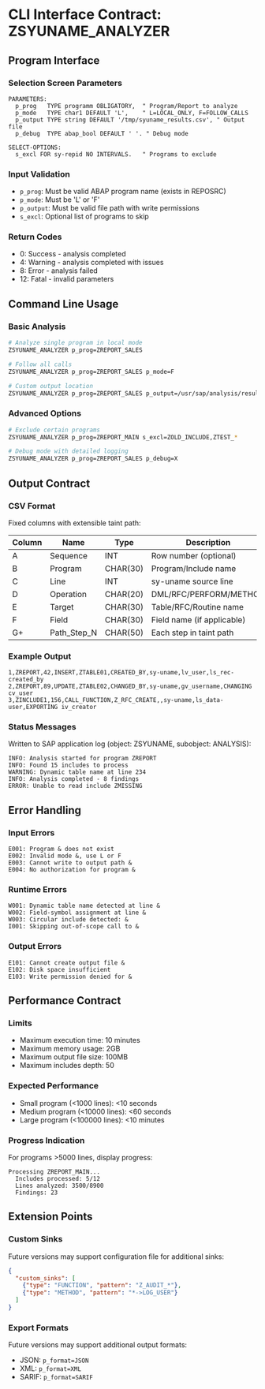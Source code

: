 # CLI Interface Contract: ZSYUNAME_ANALYZER

## Program Interface

### Selection Screen Parameters

```abap
PARAMETERS:
  p_prog   TYPE programm OBLIGATORY,  " Program/Report to analyze
  p_mode   TYPE char1 DEFAULT 'L',    " L=LOCAL_ONLY, F=FOLLOW_CALLS
  p_output TYPE string DEFAULT '/tmp/syuname_results.csv', " Output file
  p_debug  TYPE abap_bool DEFAULT ' '. " Debug mode

SELECT-OPTIONS:
  s_excl FOR sy-repid NO INTERVALS.   " Programs to exclude
```

### Input Validation
- `p_prog`: Must be valid ABAP program name (exists in REPOSRC)
- `p_mode`: Must be 'L' or 'F'
- `p_output`: Must be valid file path with write permissions
- `s_excl`: Optional list of programs to skip

### Return Codes
- 0: Success - analysis completed
- 4: Warning - analysis completed with issues
- 8: Error - analysis failed
- 12: Fatal - invalid parameters

## Command Line Usage

### Basic Analysis
```bash
# Analyze single program in local mode
ZSYUNAME_ANALYZER p_prog=ZREPORT_SALES

# Follow all calls
ZSYUNAME_ANALYZER p_prog=ZREPORT_SALES p_mode=F

# Custom output location
ZSYUNAME_ANALYZER p_prog=ZREPORT_SALES p_output=/usr/sap/analysis/results.csv
```

### Advanced Options
```bash
# Exclude certain programs
ZSYUNAME_ANALYZER p_prog=ZREPORT_MAIN s_excl=ZOLD_INCLUDE,ZTEST_*

# Debug mode with detailed logging
ZSYUNAME_ANALYZER p_prog=ZREPORT_SALES p_debug=X
```

## Output Contract

### CSV Format
Fixed columns with extensible taint path:

| Column | Name | Type | Description |
|--------|------|------|-------------|
| A | Sequence | INT | Row number (optional) |
| B | Program | CHAR(30) | Program/Include name |
| C | Line | INT | sy-uname source line |
| D | Operation | CHAR(20) | DML/RFC/PERFORM/METHOD |
| E | Target | CHAR(30) | Table/RFC/Routine name |
| F | Field | CHAR(30) | Field name (if applicable) |
| G+ | Path_Step_N | CHAR(50) | Each step in taint path |

### Example Output
```csv
1,ZREPORT,42,INSERT,ZTABLE01,CREATED_BY,sy-uname,lv_user,ls_rec-created_by
2,ZREPORT,89,UPDATE,ZTABLE02,CHANGED_BY,sy-uname,gv_username,CHANGING cv_user
3,ZINCLUDE1,156,CALL_FUNCTION,Z_RFC_CREATE,,sy-uname,ls_data-user,EXPORTING iv_creator
```

### Status Messages
Written to SAP application log (object: ZSYUNAME, subobject: ANALYSIS):

```
INFO: Analysis started for program ZREPORT
INFO: Found 15 includes to process
WARNING: Dynamic table name at line 234
INFO: Analysis completed - 8 findings
ERROR: Unable to read include ZMISSING
```

## Error Handling

### Input Errors
```
E001: Program & does not exist
E002: Invalid mode &, use L or F
E003: Cannot write to output path &
E004: No authorization for program &
```

### Runtime Errors
```
W001: Dynamic table name detected at line &
W002: Field-symbol assignment at line &
W003: Circular include detected: &
I001: Skipping out-of-scope call to &
```

### Output Errors
```
E101: Cannot create output file &
E102: Disk space insufficient
E103: Write permission denied for &
```

## Performance Contract

### Limits
- Maximum execution time: 10 minutes
- Maximum memory usage: 2GB
- Maximum output file size: 100MB
- Maximum includes depth: 50

### Expected Performance
- Small program (<1000 lines): <10 seconds
- Medium program (<10000 lines): <60 seconds
- Large program (<100000 lines): <10 minutes

### Progress Indication
For programs >5000 lines, display progress:
```
Processing ZREPORT_MAIN...
  Includes processed: 5/12
  Lines analyzed: 3500/8900
  Findings: 23
```

## Extension Points

### Custom Sinks
Future versions may support configuration file for additional sinks:
```json
{
  "custom_sinks": [
    {"type": "FUNCTION", "pattern": "Z_AUDIT_*"},
    {"type": "METHOD", "pattern": "*->LOG_USER"}
  ]
}
```

### Export Formats
Future versions may support additional output formats:
- JSON: `p_format=JSON`
- XML: `p_format=XML`
- SARIF: `p_format=SARIF`